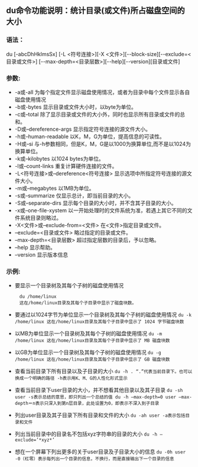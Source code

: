 ## du命令功能说明：统计目录(或文件)所占磁盘空间的大小

### 语法：
   du [-abcDhHklmsSx] [-L <符号连接>][-X <文件>][--block-size][--exclude=<目录或文件>] [--max-depth=<目录层数>][--help][--version][目录或文件]

### 参数:
   * -a或-all  为每个指定文件显示磁盘使用情况，或者为目录中每个文件显示各自磁盘使用情况
   * -b或-bytes 显示目录或文件大小时，以byte为单位。
   * -c或–total 除了显示目录或文件的大小外，同时也显示所有目录或文件的总和。
   * -D或–dereference-args 显示指定符号连接的源文件大小。
   * -h或–human-readable 以K，M，G为单位，提高信息的可读性。
   * -H或–si 与-h参数相同，但是K，M，G是以1000为换算单位,而不是以1024为换算单位。
   * -k或–kilobytes 以1024 bytes为单位。
   * -l或–count-links 重复计算硬件连接的文件。
   * -L<符号连接>或–dereference<符号连接> 显示选项中所指定符号连接的源文件大小。
   * -m或–megabytes 以1MB为单位。
   * -s或–summarize 仅显示总计，即当前目录的大小。
   * -S或–separate-dirs 显示每个目录的大小时，并不含其子目录的大小。
   * -x或–one-file-xystem 以一开始处理时的文件系统为准，若遇上其它不同的文件系统目录则略过。
   * -X<文件>或–exclude-from=<文件> 在<文件>指定目录或文件。
   * –exclude=<目录或文件> 略过指定的目录或文件。
   * –max-depth=<目录层数> 超过指定层数的目录后，予以忽略。
   * –help 显示帮助。
   * –version 显示版本信息
   

### 示例:
   * 要显示一个目录树及其每个子树的磁盘使用情况
   ```
        du /home/linux
        这在/home/linux目录及其每个子目录中显示了磁盘块数。
   ```
    
   * 要通过以1024字节为单位显示一个目录树及其每个子树的磁盘使用情况
    ```
        du -k /home/linux
        这在/home/linux目录及其每个子目录中显示了 1024 字节磁盘块数
    ```
    
   * 以MB为单位显示一个目录树及其每个子树的磁盘使用情况
    ```
        du -m /home/linux
        这在/home/linux目录及其每个子目录中显示了 MB 磁盘块数
    ```
    
   * 以GB为单位显示一个目录树及其每个子树的磁盘使用情况
    ```
        du -g /home/linux
        这在/home/linux目录及其每个子目录中显示了 GB 磁盘块数
    ```
    
   * 查看当前目录下所有目录以及子目录的大小
    ```
        du -h .
        “.”代表当前目录下。也可以换成一个明确的路径
        -h表示用K、M、G的人性化形式显示
    ```
    
   * 查看当前目录下user目录的大小，并不想看其他目录以及其子目录
    ```
        du -sh user
        -s表示总结的意思，即只列出一个总结的值
        du -h –max-depth=0 user
        –max-depth＝n表示只深入到第n层目录，此处设置为0，即表示不深入到子目录
    ```
    
   * 列出user目录及其子目录下所有目录和文件的大小
    ```
        du -ah user
        -a表示包括目录和文件
    ```
    
   * 列出当前目录中的目录名不包括xyz字符串的目录的大小
    ```
        du -h –exclude=’*xyz*’
    ```
    
   * 想在一个屏幕下列出更多的关于user目录及子目录大小的信息
    ```
        du -0h user
        -0（杠零）表示每列出一个目录的信息，不换行，而是直接输出下一个目录的信息
    ```
